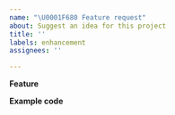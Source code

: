 ```yaml
---
name: "\U0001F680 Feature request"
about: Suggest an idea for this project
title: ''
labels: enhancement
assignees: ''

---
```


<!--
Thank you for adding a feature request! :)

In order to understand the feature request as best as possible, please fill the following template. Feel free to add or remove sections as needed.
-->

**Feature**

<!-- E.g.:
Explain the feature that you'd like to see implemented.
-->

**Example code**

<!--
Give a code example that should work after the implementation of this feature.
-->
